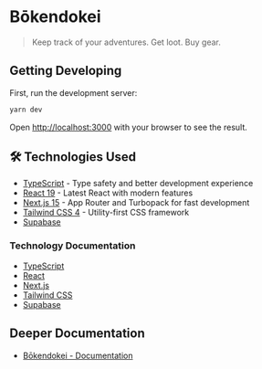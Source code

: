 # Bōkendokei

> Keep track of your adventures. Get loot. Buy gear.

## Getting Developing

First, run the development server:

```bash
yarn dev
```

Open [http://localhost:3000](http://localhost:3000) with your browser to see the result.

## 🛠️ Technologies Used

- [TypeScript](https://www.typescriptlang.org/) - Type safety and better development experience
- [React 19](https://react.dev/) - Latest React with modern features
- [Next.js 15](https://nextjs.org/) - App Router and Turbopack for fast development
- [Tailwind CSS 4](https://tailwindcss.com/) - Utility-first CSS framework
- [Supabase](https://supabase.com/)

### Technology Documentation

- [TypeScript](https://www.typescriptlang.org/docs/)
- [React](https://react.dev/reference/react)
- [Next.js](https://nextjs.org/docs)
- [Tailwind CSS](https://tailwindcss.com/docs)
- [Supabase](https://supabase.com/docs)

## Deeper Documentation

- [Bōkendokei - Documentation](/doc/bokendokei.md)
